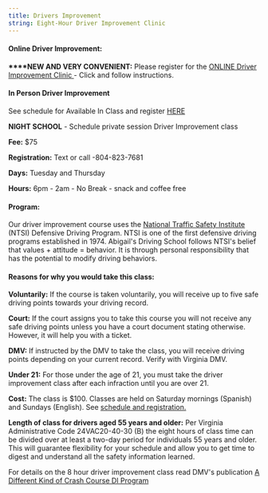 ```yaml
---
title: Drivers Improvement
string: Eight-Hour Driver Improvement Clinic
---
```

#### Online Driver Improvement:

**\*\*\*\*NEW AND VERY CONVENIENT:** Please register for the [ONLINE Driver Improvement Clinic ](https://www.va-drivercourses.com/clickIn.php?school=263)-  Click and follow instructions.

#### In Person Driver Improvement

See schedule for Available In Class and register [HERE](https://booking.setmore.com/scheduleappointment/2c7d92a2-3463-4a40-8c6f-342980b8a0bf/class/cadc3aab06f7bdac6b235f9206c1eb64a9e8e59970)

**NIGHT SCHOOL** -  Schedule private session Driver Improvement class 

**Fee:** $75

**Registration:** Text or call -804-823-7681

**Days:** Tuesday and Thursday

**Hours:** 6pm - 2am - No Break - snack and coffee free

#### Program:

Our driver improvement course uses the [National Traffic Safety Institute](https://ntsi.com/about-ntsi/) (NTSI) Defensive Driving Program. NTSI is one of the first defensive driving programs established in 1974. Abigail's Driving School follows NTSI's belief that values + attitude = behavior. It is through personal responsibility that has the potential to modify driving behaviors.

#### Reasons for why you would take this class:

**Voluntarily:** If the course is taken voluntarily, you will receive up to five safe driving points towards your driving record.

**Court:** If the court assigns you to take this course you will not receive any safe driving points unless you have a court document stating otherwise. However, it will help you with a ticket.

**DMV:** If instructed by the DMV to take the class, you will receive driving points depending on your current record. Verify with Virginia DMV.

**Under 21:** For those under the age of 21, you must take the driver improvement class after each infraction until you are over 21.

**Cost:** The class is $100. Classes are held on Saturday mornings (Spanish) and Sundays (English). See [schedule and registration. ](https://booking.setmore.com/scheduleappointment/2c7d92a2-3463-4a40-8c6f-342980b8a0bf/class/cadc3aab06f7bdac6b235f9206c1eb64a9e8e59970)

**Length of class for drivers aged 55 years and older:** Per Virginia Administrative Code 24VAC20-40-30 (B) the eight hours of class time can be divided over at least a two-day period for individuals 55 years and older. This will guarantee flexibility for your schedule and allow you to get time to digest and understand all the safety information learned.

For details on the 8 hour driver improvement class read DMV's publication [A Different Kind of Crash Course DI Program](http://www.dmv.state.va.us/webdoc/pdf/dmv114.pdf)